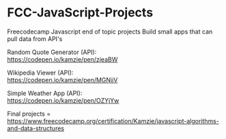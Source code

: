# FCC-JavaScript-Projects

Freecodecamp Javascript end of topic projects 
Build small apps that can pull data from API's

Random Quote Generator (API):   
https://codepen.io/kamzie/pen/zjeaBW

Wikipedia Viewer (API):   
https://codepen.io/kamzie/pen/MGNjjV

Simple Weather App (API):   
https://codepen.io/kamzie/pen/OZYjYw

Final projects = https://www.freecodecamp.org/certification/Kamzie/javascript-algorithms-and-data-structures


